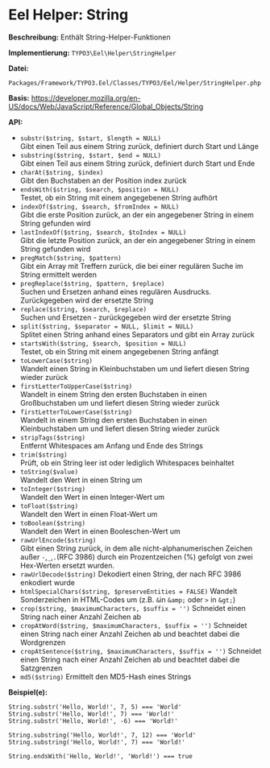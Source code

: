 # Eel Helper: String

**Beschreibung:** Enthält String-Helper-Funktionen

**Implementierung:** `TYPO3\Eel\Helper\StringHelper`

**Datei:**
```
Packages/Framework/TYPO3.Eel/Classes/TYPO3/Eel/Helper/StringHelper.php
```

**Basis:** https://developer.mozilla.org/en-US/docs/Web/JavaScript/Reference/Global_Objects/String

**API:**

* `substr($string, $start, $length = NULL)`   
Gibt einen Teil aus einem String zurück, definiert durch Start und Länge
* `substring($string, $start, $end = NULL)`   
Gibt einen Teil aus einem String zurück, definiert durch Start und Ende
* `charAt($string, $index)`   
Gibt den Buchstaben an der Position index zurück
* `endsWith($string, $search, $position = NULL)`   
Testet, ob ein String mit einem angegebenen String aufhört
* `indexOf($string, $search, $fromIndex = NULL)`   
Gibt die erste Position zurück, an der ein angegebener String in einem String gefunden wird
* `lastIndexOf($string, $search, $toIndex = NULL)`   
Gibt die letzte Position zurück, an der ein angegebener String in einem String gefunden wird
* `pregMatch($string, $pattern)`   
Gibt ein Array mit Treffern zurück, die bei einer regulären Suche im String ermittelt werden
* `pregReplace($string, $pattern, $replace)`   
Suchen und Ersetzen anhand eines regulären Ausdrucks. Zurückgegeben wird der ersetzte String
* `replace($string, $search, $replace)`   
Suchen und Ersetzen - zurückgegeben wird der ersetzte String
* `split($string, $separator = NULL, $limit = NULL)`   
Splitet einen String anhand eines Separators und gibt ein Array zurück
* `startsWith($string, $search, $position = NULL)`   
Testet, ob ein String mit einem angegebenen String anfängt
* `toLowerCase($string)`   
Wandelt einen String in Kleinbuchstaben um und liefert diesen String wieder zurück
* `firstLetterToUpperCase($string)`   
Wandelt in einem String den ersten Buchstaben in einen Großbuchstaben um und liefert diesen String wieder zurück
* `firstLetterToLowerCase($string)`   
Wandelt in einem String den ersten Buchstaben in einen Kleinbuchstaben um und liefert diesen String wieder zurück
* `stripTags($string)`   
Entfernt Whitespaces am Anfang und Ende des Strings
* `trim($string)`   
Prüft, ob ein String leer ist oder lediglich Whitespaces beinhaltet
* `toString($value)`   
Wandelt den Wert in einen String um
* `toInteger($string)`   
Wandelt den Wert in einen Integer-Wert um
* `toFloat($string)`   
Wandelt den Wert in einen Float-Wert um
* `toBoolean($string)`   
Wandelt den Wert in einen Booleschen-Wert um
* `rawUrlEncode($string)`   
Gibt einen String zurück, in dem alle nicht-alphanumerischen Zeichen außer `-`,`_`,`.`(RFC 3986) durch ein Prozentzeichen (%) gefolgt von zwei Hex-Werten ersetzt wurden. 
* `rawUrlDecode($string)`
Dekodiert einen String, der nach RFC 3986 enkodiert wurde
* `htmlSpecialChars($string, $preserveEntities = FALSE)`
Wandelt Sonderzeichen in HTML-Codes um (z.B. `&`in `&amp;` oder `>` in `&gt;`)
* `crop($string, $maximumCharacters, $suffix = '')`
Schneidet einen String nach einer Anzahl Zeichen ab
* `cropAtWord($string, $maximumCharacters, $suffix = '')`
Schneidet einen String nach einer Anzahl Zeichen ab und beachtet dabei die Wordgrenzen
* `cropAtSentence($string, $maximumCharacters, $suffix = '')`
Schneidet einen String nach einer Anzahl Zeichen ab und beachtet dabei die Satzgrenzen
* `md5($string)`
Ermittelt den MD5-Hash eines Strings


**Beispiel(e):**


```
String.substr('Hello, World!', 7, 5) === 'World'
String.substr('Hello, World!', 7) === 'World!'
String.substr('Hello, World!', -6) === 'World!'

String.substring('Hello, World!', 7, 12) === 'World'
String.substring('Hello, World!', 7) === 'World!'

String.endsWith('Hello, World!', 'World!') === true
```
